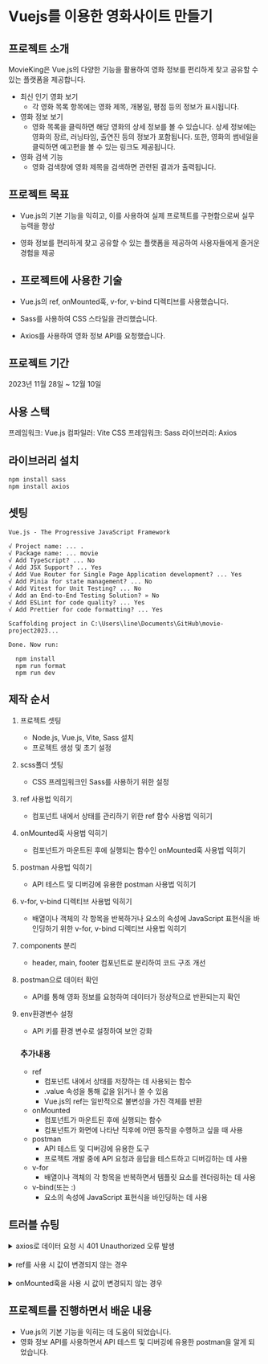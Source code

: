 # Vuejs를 이용한 영화사이트 만들기

## 프로젝트 소개

MovieKing은 Vue.js의 다양한 기능을 활용하여 영화 정보를 편리하게 찾고 공유할 수 있는 플랫폼을 제공합니다.

- 최신 인기 영화 보기
  - 각 영화 목록 항목에는 영화 제목, 개봉일, 평점 등의 정보가 표시됩니다.
- 영화 정보 보기
  - 영화 목록을 클릭하면 해당 영화의 상세 정보를 볼 수 있습니다. 상세 정보에는 영화의 장르, 러닝타임, 출연진 등의 정보가 포함됩니다. 또한, 영화의 썸네일을 클릭하면 예고편을 볼 수 있는 링크도 제공됩니다.
- 영화 검색 기능
  - 영화 검색창에 영화 제목을 검색하면 관련된 결과가 출력됩니다.

## 프로젝트 목표

- Vue.js의 기본 기능을 익히고, 이를 사용하여 실제 프로젝트를 구현함으로써 실무 능력을 향상
- 영화 정보를 편리하게 찾고 공유할 수 있는 플랫폼을 제공하여 사용자들에게 즐거운 경험을 제공

- ## 프로젝트에 사용한 기술

- Vue.js의 ref, onMounted훅, v-for, v-bind 디렉티브를 사용했습니다.
- Sass를 사용하여 CSS 스타일을 관리했습니다.
- Axios를 사용하여 영화 정보 API를 요청했습니다.

## 프로젝트 기간

2023년 11월 28일 ~ 12월 10일

## 사용 스택

프레임워크: Vue.js
컴파일러: Vite
CSS 프레임워크: Sass
라이브러리: Axios

## 라이브러리 설치

```
npm install sass
npm install axios
```

## 셋팅

```
Vue.js - The Progressive JavaScript Framework

√ Project name: ... .
√ Package name: ... movie
√ Add TypeScript? ... No
√ Add JSX Support? ... Yes
√ Add Vue Router for Single Page Application development? ... Yes
√ Add Pinia for state management? ... No
√ Add Vitest for Unit Testing? ... No
√ Add an End-to-End Testing Solution? » No
√ Add ESLint for code quality? ... Yes
√ Add Prettier for code formatting? ... Yes

Scaffolding project in C:\Users\line\Documents\GitHub\movie-project2023...

Done. Now run:

  npm install
  npm run format
  npm run dev
```

## 제작 순서

1. 프로젝트 셋팅
   - Node.js, Vue.js, Vite, Sass 설치
   - 프로젝트 생성 및 초기 설정
2. scss폴더 셋팅
   - CSS 프레임워크인 Sass를 사용하기 위한 설정
3. ref 사용법 익히기
   - 컴포넌트 내에서 상태를 관리하기 위한 ref 함수 사용법 익히기
4. onMounted훅 사용법 익히기
   - 컴포넌트가 마운트된 후에 실행되는 함수인 onMounted훅 사용법 익히기
5. postman 사용법 익히기
   - API 테스트 및 디버깅에 유용한 postman 사용법 익히기
6. v-for, v-bind 디렉티브 사용법 익히기
   - 배열이나 객체의 각 항목을 반복하거나 요소의 속성에 JavaScript 표현식을 바인딩하기 위한 v-for, v-bind 디렉티브 사용법 익히기
7. components 분리
   - header, main, footer 컴포넌트로 분리하여 코드 구조 개선
8. postman으로 데이터 확인
   - API를 통해 영화 정보를 요청하여 데이터가 정상적으로 반환되는지 확인
9. env환경변수 설정

   - API 키를 환경 변수로 설정하여 보안 강화

   ### 추가내용

   - ref
     - 컴포넌트 내에서 상태를 저장하는 데 사용되는 함수
     - .value 속성을 통해 값을 읽거나 쓸 수 있음
     - Vue.js의 ref는 일반적으로 불변성을 가진 객체를 반환
   - onMounted
     - 컴포넌트가 마운트된 후에 실행되는 함수
     - 컴포넌트가 화면에 나타난 직후에 어떤 동작을 수행하고 싶을 때 사용
   - postman
     - API 테스트 및 디버깅에 유용한 도구
     - 프로젝트 개발 중에 API 요청과 응답을 테스트하고 디버깅하는 데 사용
   - v-for
     - 배열이나 객체의 각 항목을 반복하면서 템플릿 요소를 렌더링하는 데 사용
   - v-bind(또는 :)
     - 요소의 속성에 JavaScript 표현식을 바인딩하는 데 사용

## 트러블 슈팅

<details>
<summary>axios로 데이터 요청 시 401 Unauthorized 오류 발생</summary>

- API 키가 올바르지 않은 경우 발생할 수 있습니다. API 키를 확인하여 올바르게 설정했는지 확인
</details>
<br />

<details>
<summary>ref를 사용 시 값이 변경되지 않는 경우</summary>

- ref의 값은 .value 속성을 통해 읽거나 쓸 수 있음 .value 속성을 통해 값을 읽거나 쓸 때 값이 변경되지 않는 경우, ref가 객체를 반환하도록 설정했는지 확인
</details>
<br />

<details>
<summary>onMounted훅을 사용 시 값이 변경되지 않는 경우</summary>

- onMounted훅은 컴포넌트가 마운트된 후에 한 번만 실행됩니다. 값을 변경하려면 컴포넌트의 data 속성이나 computed 속성을 사용하여 상태를 관리
</details>

## 프로젝트를 진행하면서 배운 내용

- Vue.js의 기본 기능을 익히는 데 도움이 되었습니다.
- 영화 정보 API를 사용하면서 API 테스트 및 디버깅에 유용한 postman을 알게 되었습니다.

